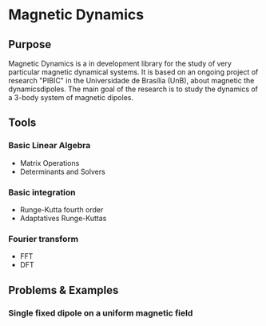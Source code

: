 # Magnetic Dynamics


## Purpose
Magnetic Dynamics is a in development library for the study of very particular magnetic dynamical systems. It is based on an ongoing project of research "PIBIC" in the Universidade de Brasília (UnB), about magnetic the dynamicsdipoles. The main goal of the research is to study the dynamics of a 3-body system of magnetic dipoles. 

## Tools

### Basic Linear Algebra 
  - Matrix Operations
  - Determinants and Solvers

### Basic integration
  - Runge-Kutta fourth order
  - Adaptatives Runge-Kuttas

### Fourier transform
  - FFT
  - DFT
  
  ## Problems & Examples
  
 ### Single fixed dipole on a uniform magnetic field
 
 
 
